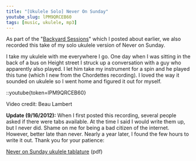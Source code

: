 ```yaml
---
title: "[Ukulele Solo] Never On Sunday"
youtube_slug: lPM9QRCEB60
tags: [music, ukulele, mp3]
---
```


As part of the "[Backyard Sessions](/blog/backyard-ukulele-session-ukulele-videos-with-chelsea/)" which I posted about earlier, we also recorded this take of my solo ukulele version of Never on Sunday.

I take my ukulele with me everywhere I go. One day when I was sitting in the back of a bus on Height street I struck up a conversation with a guy who apparently also played. I let him take my instrument for a spin and he played this tune (which I new from the Chordettes recording). I loved the way it sounded on ukulele so I went home and figured it out for myself.

::youtube{token=lPM9QRCEB60}

Video credit: Beau Lambert

**Update (9/16/2012):** When I first posted this recording, several people asked if there were tabs available. At the time I said I would write them up, but I never did. Shame on me for being a bad citizen of the internet. However, better late than never. Nearly a year later, I found the few hours to write it out. Thank you for your patience:

[Never on Sunday ukulele tablature](/uploads/2011/11/Never_on_Sunday_Ukulele.pdf) (pdf)
